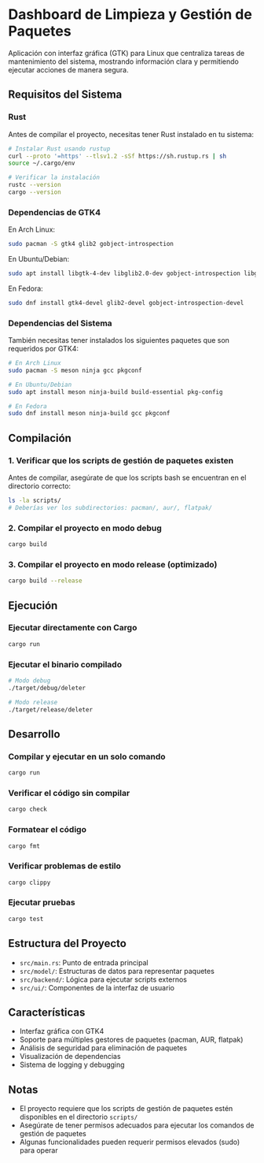# Dashboard de Limpieza y Gestión de Paquetes

Aplicación con interfaz gráfica (GTK) para Linux que centraliza tareas de mantenimiento del sistema, mostrando información clara y permitiendo ejecutar acciones de manera segura.

## Requisitos del Sistema

### Rust
Antes de compilar el proyecto, necesitas tener Rust instalado en tu sistema:

```bash
# Instalar Rust usando rustup
curl --proto '=https' --tlsv1.2 -sSf https://sh.rustup.rs | sh
source ~/.cargo/env

# Verificar la instalación
rustc --version
cargo --version
```

### Dependencias de GTK4

En Arch Linux:
```bash
sudo pacman -S gtk4 glib2 gobject-introspection
```

En Ubuntu/Debian:
```bash
sudo apt install libgtk-4-dev libglib2.0-dev gobject-introspection libgirepository1.0-dev
```

En Fedora:
```bash
sudo dnf install gtk4-devel glib2-devel gobject-introspection-devel
```

### Dependencias del Sistema
También necesitas tener instalados los siguientes paquetes que son requeridos por GTK4:
```bash
# En Arch Linux
sudo pacman -S meson ninja gcc pkgconf

# En Ubuntu/Debian
sudo apt install meson ninja-build build-essential pkg-config

# En Fedora
sudo dnf install meson ninja-build gcc pkgconf
```

## Compilación

### 1. Verificar que los scripts de gestión de paquetes existen
Antes de compilar, asegúrate de que los scripts bash se encuentran en el directorio correcto:

```bash
ls -la scripts/
# Deberías ver los subdirectorios: pacman/, aur/, flatpak/
```

### 2. Compilar el proyecto en modo debug
```bash
cargo build
```

### 3. Compilar el proyecto en modo release (optimizado)
```bash
cargo build --release
```

## Ejecución

### Ejecutar directamente con Cargo
```bash
cargo run
```

### Ejecutar el binario compilado
```bash
# Modo debug
./target/debug/deleter

# Modo release
./target/release/deleter
```

## Desarrollo

### Compilar y ejecutar en un solo comando
```bash
cargo run
```

### Verificar el código sin compilar
```bash
cargo check
```

### Formatear el código
```bash
cargo fmt
```

### Verificar problemas de estilo
```bash
cargo clippy
```

### Ejecutar pruebas
```bash
cargo test
```

## Estructura del Proyecto

- `src/main.rs`: Punto de entrada principal
- `src/model/`: Estructuras de datos para representar paquetes
- `src/backend/`: Lógica para ejecutar scripts externos
- `src/ui/`: Componentes de la interfaz de usuario

## Características

- Interfaz gráfica con GTK4
- Soporte para múltiples gestores de paquetes (pacman, AUR, flatpak)
- Análisis de seguridad para eliminación de paquetes
- Visualización de dependencias
- Sistema de logging y debugging

## Notas

- El proyecto requiere que los scripts de gestión de paquetes estén disponibles en el directorio `scripts/`
- Asegúrate de tener permisos adecuados para ejecutar los comandos de gestión de paquetes
- Algunas funcionalidades pueden requerir permisos elevados (sudo) para operar